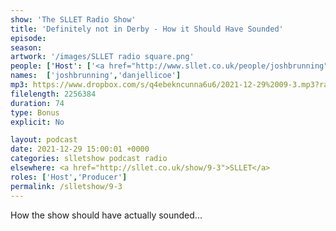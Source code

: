```yaml
---
show: 'The SLLET Radio Show'
title: 'Definitely not in Derby - How it Should Have Sounded'
episode:
season: 
artwork: '/images/SLLET radio square.png'
people: ['Host': ['<a href="http://www.sllet.co.uk/people/joshbrunning">Josh Brunning</a>', '<a href="http://www.sllet.co.uk/people/danjellicoe">Dan Jellicoe</a>']]
names:  ['joshbrunning','danjellicoe']
mp3: https://www.dropbox.com/s/q4ebekncunna6u6/2021-12-29%2009-3.mp3?raw=1
filelength: 2256384
duration: 74
type: Bonus
explicit: No

layout: podcast
date: 2021-12-29 15:00:01 +0000
categories: slletshow podcast radio
elsewhere: <a href="http://sllet.co.uk/show/9-3">SLLET</a>
roles: ['Host','Producer']
permalink: /slletshow/9-3
---
```


How the show should have actually sounded...
